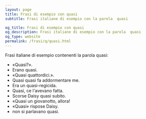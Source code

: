 ```yaml
---
layout: page
title: Frasi di esempio con quasi 
subtitle: Frasi italiane di esempio con la parola  quasi

og_title: Frasi di esempio con quasi 
og_description: Frasi italiane di esempio con la parola  quasi
og_type: website
permalink: /frasi/q/quasi.html
---
```


Frasi italiane di esempio contenenti la parola quasi:


- «Quasi?».
- Erano quasi.
- «Quasi quattordici.».
- Quasi quasi fa addormentare me.
- Era un quasi-regicida.
- Quasi, ce l'avevano fatta.
- Scorse Daisy quasi subito.
- «Quasi un giovanotto, allora!
- «Quasi» rispose Daisy.
- non si parlavano quasi.
